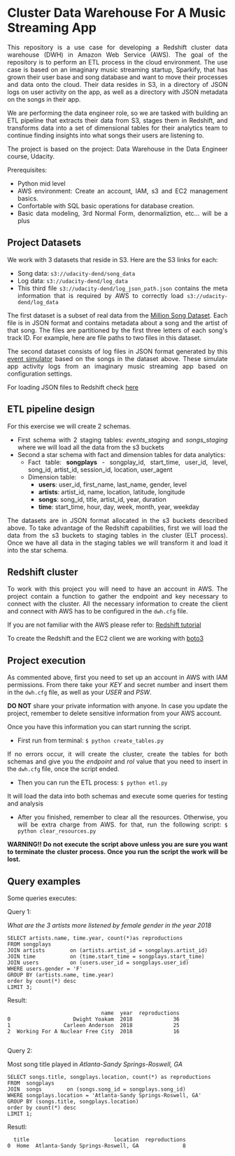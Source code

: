 # Cluster Data Warehouse For A Music Streaming App

<div align="justify">
This repository is a use case for developing a Redshift cluster data warehouse (DWH) in Amazon Web Service (AWS).
The goal of the repository is to perform an ETL process in the cloud environment. The use case is based on an
imaginary music streaming startup, Sparkify, that has grown their user base and song database and want to move
their processes and data onto the cloud. Their data resides in S3, in a directory of JSON logs on user activity
on the app, as well as a directory with JSON metadata on the songs in their app.


We are performing the data engineer role, so we are tasked with building an ETL pipeline that extracts their data
from S3, stages them in Redshift, and transforms data into a set of dimensional tables for their analytics team to
continue finding insights into what songs their users are listening to.


The project is based on the project: Data Warehouse in the Data Engineer course, Udacity.


Prerequisites:
* Python mid level
* AWS environment: Create an account, IAM, s3 and EC2 management basics. 
* Confortable with SQL basic operations for database creation. 
* Basic data modeling, 3rd Normal Form, denormaliztion, etc... will be a plus


## Project Datasets


We work with 3 datasets that reside in S3. Here are the S3 links for each:


* Song data: `s3://udacity-dend/song_data`
* Log data: `s3://udacity-dend/log_data`
* This third file `s3://udacity-dend/log_json_path.json` contains the meta information that is required by AWS to
correctly load `s3://udacity-dend/log_data`

The first dataset is a subset of real data from the [Million Song Dataset](http://millionsongdataset.com/). Each file is in JSON format and contains 
metadata about a song and the artist of that song. The files are partitioned by the first three letters of each song's 
track ID. For example, here are file paths to two files in this dataset.

The second dataset consists of log files in JSON format generated by this [event simulator](https://github.com/Interana/eventsim) based on the songs in the 
dataset above. These simulate app activity logs from an imaginary music streaming app based on configuration settings.

For loading JSON files to Redshift check [here](https://hevodata.com/learn/json-to-redshift/)

## ETL pipeline design


For this exercise we will create 2 schemas.
* First schema with 2 staging tables: *events_staging* and *songs_staging*  where we will load all the data from the s3
buckets
* Second a star schema with fact and dimension tables for data analytics:
  * Fact table: **songplays** - songplay_id, start_time, user_id, level, song_id, artist_id, session_id, location, user_agent
  * Dimension table:
     * **users**: user_id, first_name, last_name, gender, level
     * **artists**: artist_id, name, location, latitude, longitude
     * **songs**: song_id, title, artist_id, year, duration
     * **time**: start_time, hour, day, week, month, year, weekday


The datasets are in JSON format allocated in the s3 buckets described above. To take advantage of the Redshift
capabilities, first we will load the data from the s3 buckets to staging tables in the cluster (ELT process). Once we
have all data in the staging tables we will transform it and load it into the star schema.


## Redshift cluster


To work with this project you will need to have an account in AWS. The project contain a function to gather the
endpoint and key necessary to connect with the cluster. All the necessary information to create the client and connect
with AWS has to be configured in the `dwh.cfg` file.


If you are not familiar with the AWS please refer to: [Redshift tutorial](https://docs.aws.amazon.com/redshift/latest/dg/tutorials-redshift.html)


To create the Redshift and the EC2 client we are working with [boto3](https://boto3.amazonaws.com/v1/documentation/api/latest/index.html)


## Project execution


As commented above, first you need to set up an account in AWS with IAM permissions. From there take your *KEY* and
secret number and insert them in the `dwh.cfg` file, as well as your *USER* and *PSW*.

**DO NOT** share your private information with anyone. In case you update the project, remember to delete sensitive information 
from your AWS account. 


Once you have this information you can start running the script.


* First run from terminal:
`$ python create_tables.py`


If no errors occur, it will create the cluster, create the tables for both schemas and give you the *endpoint* and *rol*
value that you need to insert in the `dwh.cfg` file, once the script ended.


* Then you can run the ETL process:
`$ python etl.py`


It will load the data into both schemas and execute some queries for testing and analysis


* After you finished, remember to clear all the resources. Otherwise, you will be extra charge from AWS. for that, run the following script:
`$ python clear_resources.py`


**WARNING!! Do not execute the script above unless you are sure you want to terminate the cluster process. Once you run the
script the work will be lost.**


## Query examples


Some queries executes:

Query 1:

*What are the 3 artists more listened by female gender in the year 2018*



```
SELECT artists.name, time.year, count(*)as reproductions
FROM songplays
JOIN artists        on (artists.artist_id = songplays.artist_id)
JOIN time           on (time.start_time = songplays.start_time)
JOIN users          on (users.user_id = songplays.user_id)
WHERE users.gender = 'F'
GROUP BY (artists.name, time.year)
order by count(*) desc
LIMIT 3;
```
Result:

```
                              name  year  reproductions
0                    Dwight Yoakam  2018             36
1                 Carleen Anderson  2018             25
2  Working For A Nuclear Free City  2018             16


```

Query 2:

Most song title played in *Atlanta-Sandy Springs-Roswell, GA* 

```
SELECT songs.title, songplays.location, count(*) as reproductions
FROM  songplays
JOIN  songs        on (songs.song_id = songplays.song_id)
WHERE songplays.location = 'Atlanta-Sandy Springs-Roswell, GA'
GROUP BY (songs.title, songplays.location)
order by count(*) desc
LIMIT 1;
```

Resutl:

```
  title                           location  reproductions
0  Home  Atlanta-Sandy Springs-Roswell, GA              8
```




